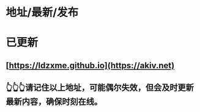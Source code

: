# 地址/最新/发布
# 已更新
## [https://ldzxme.github.io](https://akiv.net)
## 👆👆👆请记住以上地址，可能偶尔失效，但会及时更新最新内容，确保时刻在线。
